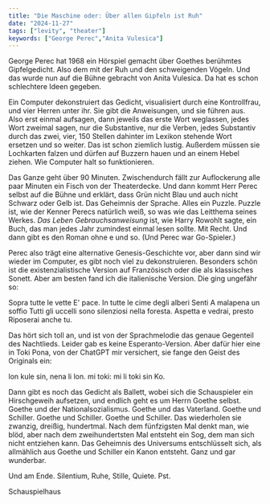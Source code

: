 ```yaml
---
title: "Die Maschine oder: Über allen Gipfeln ist Ruh"
date: "2024-11-27"
tags: ["levity", "theater"]
keywords: ["George Perec","Anita Vulesica"]
---
```

George Perec hat 1968 ein Hörspiel gemacht über Goethes berühmtes Gipfelgedicht. Also dem mit der Ruh und den schweigenden Vögeln. Und das wurde nun auf die Bühne gebracht von Anita Vulesica. Da hat es schon schlechtere Ideen gegeben.

Ein Computer dekonstruiert das Gedicht, visualisiert durch eine Kontrollfrau, und vier Herren unter ihr. Sie gibt die Anweisungen, und sie führen aus. Also erst einmal aufsagen, dann jeweils das erste Wort weglassen, jedes Wort zweimal sagen, nur die Substantive, nur die Verben, jedes Substantiv durch das zwei, vier, 150 Stellen dahinter im Lexikon stehende Wort ersetzen und so weiter. Das ist schon ziemlich lustig. Außerdem müssen sie Lochkarten falzen und dürfen auf Buzzern hauen und an einem Hebel ziehen. Wie Computer halt so funktionieren.

Das Ganze geht über 90 Minuten. Zwischendurch fällt zur Auflockerung alle paar Minuten ein Fisch von der Theaterdecke. Und dann kommt Herr Perec selbst auf die Bühne und erklärt, dass Grün nicht Blau und auch nicht Schwarz oder Gelb ist. Das Geheimnis der Sprache. Alles ein Puzzle. Puzzle ist, wie der Kenner Perecs natürlich weiß, so was wie das Leitthema seines Werkes. *Das Leben Gebrauchsanweisung* ist, wie Harry Rowohlt sagte, ein Buch, das man jedes Jahr zumindest einmal lesen sollte. Mit Recht. Und dann gibt es den Roman ohne e und so. (Und Perec war Go-Spieler.)

Perec also trägt eine alternative Genesis-Geschichte vor, aber dann sind wir wieder im Computer, es gibt noch viel zu dekonstruieren. Besonders schön ist die existenzialistische Version auf Französisch oder die als klassisches Sonett. Aber am besten fand ich die italienische Version. Die ging ungefähr so: 

Sopra tutte le vette
E' pace.
In tutte le cime degli alberi
Senti
A malapena un soffio
Tutti gli uccelli sono silenziosi nella foresta.
Aspetta e vedrai, presto
Riposerai anche tu.

Das hört sich toll an, und ist von der Sprachmelodie das genaue Gegenteil des Nachtlieds. Leider gab es keine Esperanto-Version. Aber dafür hier eine in Toki Pona, von der ChatGPT mir versichert, sie fange den Geist des Originals ein:

lon kule sin, nena li lon.
mi toki: mi li toki sin
Ko.

Dann gibt es noch das Gedicht als Ballett, wobei sich die Schauspieler ein Hirschgeweih aufsetzen, und endlich geht es um Herrn Goethe selbst. Goethe und der Nationalsozialismus. Goethe und das Vaterland. Goethe und Schiller. Goethe und Schiller. Goethe und Schiller. Das wiederholen sie zwanzig, dreißig, hundertmal. Nach dem fünfzigsten Mal denkt man, wie blöd, aber nach dem zweihundertsten Mal entsteht ein Sog, dem man sich nicht entziehen kann. Das Geheimnis des Universums entschlüsselt sich, als allmählich aus Goethe und Schiller ein Kanon entsteht. Ganz und gar wunderbar.

Und am Ende. Silentium, Ruhe, Stille, Quiete. Pst.

Schauspielhaus


